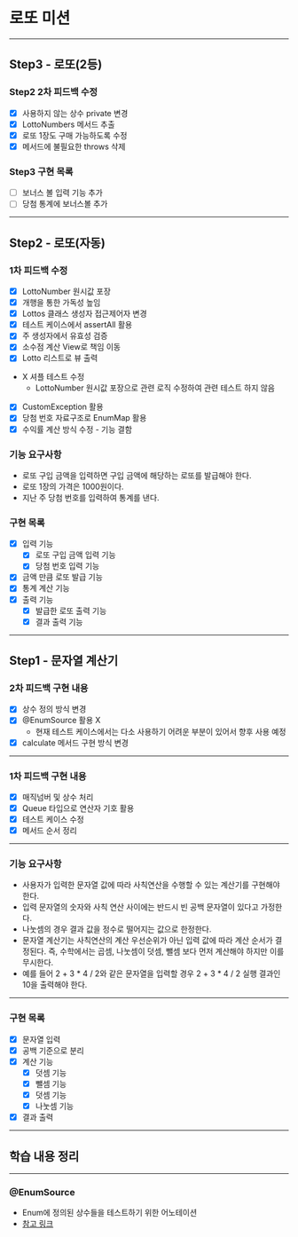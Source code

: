 # 로또 미션

---
## Step3 - 로또(2등)
### Step2 2차 피드백 수정
- [X] 사용하지 않는 상수 private 변경
- [X] LottoNumbers 메서드 추출
- [X] 로또 1장도 구매 가능하도록 수정
- [X] 메서드에 불필요한 throws 삭제

### Step3 구현 목록
- [ ] 보너스 볼 입력 기능 추가
- [ ] 당첨 통계에 보너스볼 추가

---
## Step2 - 로또(자동)

### 1차 피드백 수정
- [X] LottoNumber 원시값 포장
- [X] 개행을 통한 가독성 높임
- [X] Lottos 클래스 생성자 접근제어자 변경
- [X] 테스트 케이스에서 assertAll 활용
- [X] 주 생성자에서 유효성 검증
- [X] 소수점 계산 View로 책임 이동
- [X] Lotto 리스트로 뷰 출력
- X 셔플 테스트 수정
  - LottoNumber 원시값 포장으로 관련 로직 수정하여 관련 테스트 하지 않음
- [X] CustomException 활용
- [X] 당첨 번호 자료구조로 EnumMap 활용
- [X] 수익률 계산 방식 수정 - 기능 결함

### 기능 요구사항
- 로또 구입 금액을 입력하면 구입 금액에 해당하는 로또를 발급해야 한다.
- 로또 1장의 가격은 1000원이다.
- 지난 주 당첨 번호를 입력하여 통계를 낸다.

### 구현 목록
- [X] 입력 기능 
  - [X] 로또 구입 금액 입력 기능
  - [X] 당첨 번호 입력 기능 
- [X] 금액 만큼 로또 발급 기능
- [X] 통계 계산 기능
- [X] 출력 기능
  - [X] 발급한 로또 출력 기능
  - [X] 결과 출력 기능

---
## Step1 - 문자열 계산기
### 2차 피드백 구현 내용
- [X] 상수 정의 방식 변경
- [X] @EnumSource 활용 X
  - 현재 테스트 케이스에서는 다소 사용하기 어려운 부분이 있어서 향후 사용 예정
- [X] calculate 메서드 구현 방식 변경

---
### 1차 피드백 구현 내용
- [X] 매직넘버 및 상수 처리
- [X] Queue 타입으로 연산자 기호 활용
- [X] 테스트 케이스 수정
- [X] 메서드 순서 정리

---
### 기능 요구사항
- 사용자가 입력한 문자열 값에 따라 사칙연산을 수행할 수 있는 계산기를 구현해야 한다.
- 입력 문자열의 숫자와 사칙 연산 사이에는 반드시 빈 공백 문자열이 있다고 가정한다.
- 나눗셈의 경우 결과 값을 정수로 떨어지는 값으로 한정한다.
- 문자열 계산기는 사칙연산의 계산 우선순위가 아닌 입력 값에 따라 계산 순서가 결정된다. 즉, 수학에서는 곱셈, 나눗셈이 덧셈, 뺄셈 보다 먼저 계산해야 하지만 이를 무시한다.
- 예를 들어 2 + 3 * 4 / 2와 같은 문자열을 입력할 경우 2 + 3 * 4 / 2 실행 결과인 10을 출력해야 한다.

---
### 구현 목록
- [X] 문자열 입력 
- [X] 공백 기준으로 분리
- [X] 계산 기능
  - [X] 덧셈 기능
  - [X] 뺄셈 기능
  - [X] 덧셈 기능
  - [X] 나눗셈 기능
- [X] 결과 출력

---

## 학습 내용 정리

---
### @EnumSource 
- Enum에 정의된 상수들을 테스트하기 위한 어노테이션
- [참고 링크](https://www.baeldung.com/parameterized-tests-junit-5#3-enum)
